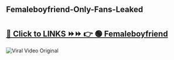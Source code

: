 
 ## Femaleboyfriend-Only-Fans-Leaked

# <h2><a href="https://clipsfans.com/Femaleboyfriend&ref=git">🔗 Click to LINKS ⏩⏩ 👉 🟢 Femaleboyfriend </a></h2>

<a href="https://clipsfans.com/Femaleboyfriend&ref=git" rel="nofollow" data-target="animated-image.originalLink"><img src="https://i.ibb.co.com/xMMVF88/686577567.gif" alt="Viral Video Original" style="max-width: 100%; display: inline-block;" data-target="animated-image.originalImage"></a>
